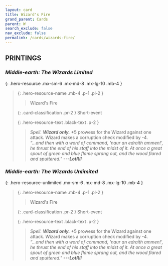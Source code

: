 ```yaml
---
layout: card
title: Wizard's Fire
grand_parent: Cards
parent: W
search_exclude: false
nav_exclude: false
permalink: /cards/wizards-fire/
---
```


## PRINTINGS


### _Middle-earth: The Wizards Limited_

{: .hero-resource .mx-sm-6 .mx-md-8 .mx-lg-10 .mb-4 }
> {: .hero-resource-name .mb-4 .p-1 .pl-2 }
> > <div class="card-mp"></div>
> > <div class="card-name">Wizard's Fire</div>
>
> {: .card-classification .pr-2 }
> Short-event
>
> {: .hero-resource-text .black-text .p-2 }
> > _Spell._ _**Wizard only.**_ +5 prowess for the Wizard against one attack. Wizard makes a corruption check modified by -4. <br>_“...and then with a word of command, 'naur an edraith ammen!', he thrust the end of his staff into the midst of it. At once a great spout of green and blue flame sprang out, and the wood flared and sputtered."_ ***---&#65279;LotRII*** 
> 

### _Middle-earth: The Wizards Unlimited_

{: .hero-resource-unlimited .mx-sm-6 .mx-md-8 .mx-lg-10 .mb-4 }
> {: .hero-resource-name .mb-4 .p-1 .pl-2 }
> > <div class="card-mp"></div>
> > <div class="card-name">Wizard's Fire</div>
>
> {: .card-classification .pr-2 }
> Short-event
>
> {: .hero-resource-text .black-text .p-2 }
> > _Spell._ _**Wizard only.**_ +5 prowess for the Wizard against one attack. Wizard makes a corruption check modified by -4. <br>_“...and then with a word of command, 'naur an edraith ammen!', he thrust the end of his staff into the midst of it. At once a great spout of green and blue flame sprang out, and the wood flared and sputtered."_ ***---&#65279;LotRII*** 
> 
